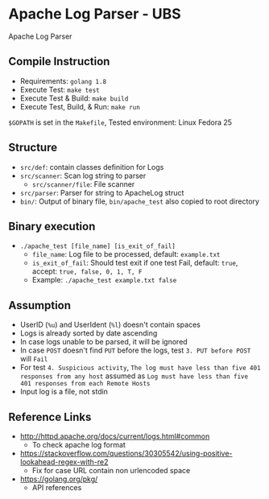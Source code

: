 # Apache Log Parser - UBS

Apache Log Parser

## Compile Instruction
- Requirements: `golang 1.8`
- Execute Test: `make test`
- Execute Test & Build: `make build`
- Execute Test, Build, & Run: `make run`

`$GOPATH` is set in the `Makefile`, 
Tested environment: Linux Fedora 25

## Structure
- `src/def`: contain classes definition for Logs
- `src/scanner`: Scan log string to parser
    - `src/scanner/file`: File scanner
- `src/parser`: Parser for string to ApacheLog struct
- `bin/`: Output of binary file, `bin/apache_test` also copied to root directory

## Binary execution
- `./apache_test [file_name] [is_exit_of_fail]`
    - `file_name`: Log file to be processed, default: `example.txt`
    - `is_exit_of_fail`: Should test exit if one test Fail, default: `true`, accept: `true, false, 0, 1, T, F`
    - Example: `./apache_test example.txt false`

## Assumption
- UserID (`%u`) and UserIdent (`%l`) doesn't contain spaces
- Logs is already sorted by date ascending
- In case logs unable to be parsed, it will be ignored
- In case `POST` doesn't find `PUT` before the logs, test `3. PUT before POST` will `Fail`
- For test `4. Suspicious activity`, `The log must have less than five 401 responses from any host` assumed as `Log must have less than five 401 responses from each Remote Hosts`
- Input log is a file, not stdin

## Reference Links
- http://httpd.apache.org/docs/current/logs.html#common
  - To check apache log format
- https://stackoverflow.com/questions/30305542/using-positive-lookahead-regex-with-re2
  - Fix for case URL contain non urlencoded space
- https://golang.org/pkg/
  - API references